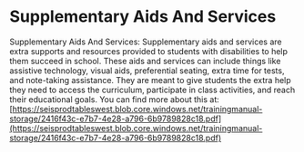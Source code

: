 # Supplementary Aids And Services
Supplementary Aids And Services: Supplementary aids and services are extra supports and resources provided to students with disabilities to help them succeed in school. These aids and services can include things like assistive technology, visual aids, preferential seating, extra time for tests, and note-taking assistance. They are meant to give students the extra help they need to access the curriculum, participate in class activities, and reach their educational goals.
You can find more about this at: [https://seisprodtableswest.blob.core.windows.net/trainingmanual-storage/2416f43c-e7b7-4e28-a796-6b9789828c18.pdf](https://seisprodtableswest.blob.core.windows.net/trainingmanual-storage/2416f43c-e7b7-4e28-a796-6b9789828c18.pdf)